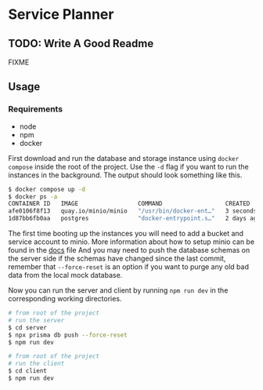 # Service Planner

## TODO: Write A Good Readme

FIXME

## Usage

### Requirements

- node
- npm
- docker

First download and run the database and storage instance using `docker compose` inside the root of the project. Use the `-d` flag if you want to run the instances in the background. The output should look something like this.

```bash
$ docker compose up -d
$ docker ps -a
CONTAINER ID   IMAGE                 COMMAND                  CREATED         STATUS         PORTS                                                                                  NAMES
afe0106f8f13   quay.io/minio/minio   "/usr/bin/docker-ent…"   3 seconds ago   Up 2 seconds   0.0.0.0:9000->9000/tcp, :::9000->9000/tcp, 0.0.0.0:9090->9090/tcp, :::9090->9090/tcp   minio
1d87bb6fb0aa   postgres              "docker-entrypoint.s…"   2 days ago      Up 2 seconds   0.0.0.0:5432->5432/tcp, :::5432->5432/tcp                                              pgsql
```

The first time booting up the instances you will need to add a bucket and service account to minio. More information about how to setup minio can be found in the [docs](/docs/minio-setup.md) file And you may need to push the database schemas on the server side if the schemas have changed since the last commit, remember that `--force-reset` is an option if you want to purge any old bad data from the local mock database.

Now you can run the server and client by running `npm run dev` in the corresponding working directories.

```bash
# from root of the project
# run the server
$ cd server
$ npx prisma db push --force-reset
$ npm run dev

# from root of the project
# run the client
$ cd client
$ npm run dev
```
